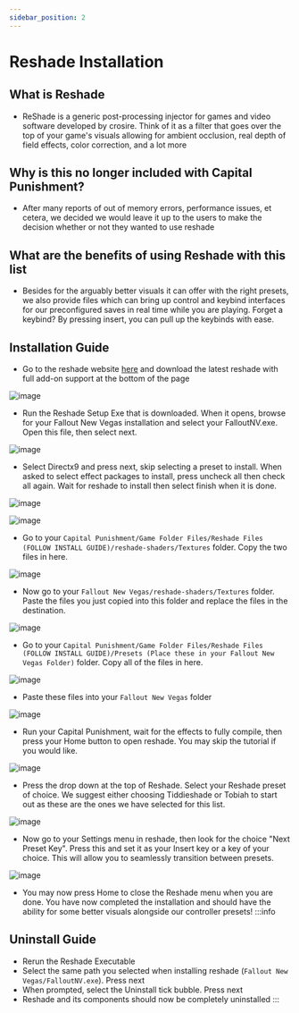 ```yaml
---
sidebar_position: 2
---
```


# Reshade Installation

## **What is Reshade**

- ReShade is a generic post-processing injector for games and video software developed by crosire. Think of it as a filter that goes over the top of your game's visuals allowing for ambient occlusion, real depth of field effects, color correction, and a lot more

## **Why is this no longer included with Capital Punishment?**

- After many reports of out of memory errors, performance issues, et cetera, we decided we would leave it up to the users to make the decision whether or not they wanted to use reshade

## **What are the benefits of using Reshade with this list**

- Besides for the arguably better visuals it can offer with the right presets, we also provide files which can bring up control and keybind interfaces for our preconfigured saves in real time while you are playing. Forget a keybind? By pressing insert, you can pull up the keybinds with ease.

## **Installation Guide**

- Go to the reshade website [here](https://reshade.me) and download the latest reshade with full add-on support at the bottom of the page

![image](https://github.com/TheMrNewVegas/TheMrNewVegas.github.io/assets/112358568/a761bfd8-a781-4d9d-824e-9e0e424e4e18)

- Run the Reshade Setup Exe that is downloaded. When it opens, browse for your Fallout New Vegas installation and select your FalloutNV.exe. Open this file, then select next.

![image](https://github.com/TheMrNewVegas/TheMrNewVegas.github.io/assets/112358568/de8a135e-ff14-48d6-9ee6-59994183ced4)

- Select Directx9 and press next, skip selecting a preset to install. When asked to select effect packages to install, press uncheck all then check all again. Wait for reshade to install then select finish when it is done.

![image](https://github.com/TheMrNewVegas/TheMrNewVegas.github.io/assets/112358568/04f39e3f-d9bd-4f07-a86e-6efad4384a9d)

![image](https://github.com/TheMrNewVegas/TheMrNewVegas.github.io/assets/112358568/974687e7-61e1-4f3d-8171-a7d437b521e4)

- Go to your `Capital Punishment/Game Folder Files/Reshade Files (FOLLOW INSTALL GUIDE)/reshade-shaders/Textures` folder. Copy the two files in here.

![image](https://github.com/TheMrNewVegas/TheMrNewVegas.github.io/assets/112358568/33430c22-3ddb-47d5-9a56-8260c4c443dc)

- Now go to your `Fallout New Vegas/reshade-shaders/Textures` folder. Paste the files you just copied into this folder and replace the files in the destination.

![image](https://github.com/TheMrNewVegas/TheMrNewVegas.github.io/assets/112358568/ed740f3a-f542-4663-898a-686e5558007f)

- Go to your `Capital Punishment/Game Folder Files/Reshade Files (FOLLOW INSTALL GUIDE)/Presets (Place these in your Fallout New Vegas Folder)` folder. Copy all of the files in here.

![image](https://github.com/TheMrNewVegas/TheMrNewVegas.github.io/assets/112358568/57f31737-ff6e-448a-90e7-6c61a7e5f511)

- Paste these files into your `Fallout New Vegas` folder

![image](https://github.com/TheMrNewVegas/TheMrNewVegas.github.io/assets/112358568/b7c3be43-000b-4e3e-9962-ad1be19ac69d)

- Run your Capital Punishment, wait for the effects to fully compile, then press your Home button to open reshade. You may skip the tutorial if you would like.

![image](https://github.com/TheMrNewVegas/TheMrNewVegas.github.io/assets/112358568/51835728-06c6-44ed-8e4a-e018b7a51b07)

- Press the drop down at the top of Reshade. Select your Reshade preset of choice. We suggest either choosing Tiddieshade or Tobiah to start out as these are the ones we have selected for this list.

![image](https://github.com/TheMrNewVegas/TheMrNewVegas.github.io/assets/112358568/ae7f65a8-d793-467a-88aa-73cd8b40fb34)

- Now go to your Settings menu in reshade, then look for the choice "Next Preset Key". Press this and set it as your Insert key or a key of your choice. This will allow you to seamlessly transition between presets.

![image](https://github.com/TheMrNewVegas/TheMrNewVegas.github.io/assets/112358568/56a0359c-ce4d-45c9-8721-ec9482b8bd0e)

- You may now press Home to close the Reshade menu when you are done. You have now completed the installation and should have the ability for some better visuals alongside our controller presets!
:::info
## **Uninstall Guide**

- Rerun the Reshade Executable
- Select the same path you selected when installing reshade (`Fallout New Vegas/FalloutNV.exe`). Press next
- When prompted, select the Uninstall tick bubble. Press next
- Reshade and its components should now be completely uninstalled 
:::
